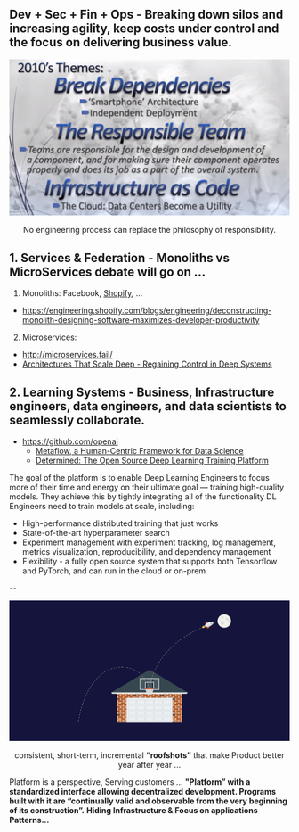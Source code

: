  ## Dev + Sec + Fin + Ops - Breaking down silos and increasing agility, keep costs under control and the focus on delivering business value.

![](../images/Six%20Decades%20of%20SoftwareEngineering.png)

<p align="center"> No engineering process can replace the philosophy of responsibility. </p> 

## 1. Services & Federation - Monoliths vs MicroServices debate will go on ...

1. Monoliths: Facebook, [Shopify](https://twitter.com/jmwind/status/1280968028637757443), ...
* https://engineering.shopify.com/blogs/engineering/deconstructing-monolith-designing-software-maximizes-developer-productivity
2. Microservices:
* http://microservices.fail/
* [Architectures That Scale Deep - Regaining Control in Deep Systems](https://www.infoq.com/presentations/properties-deep-systems/)

## 2. Learning Systems - Business, Infrastructure engineers, data engineers, and data scientists to seamlessly collaborate. 

* https://github.com/openai
  * [Metaflow, a Human-Centric Framework for Data Science](https://netflixtechblog.com/open-sourcing-metaflow-a-human-centric-framework-for-data-science-fa72e04a5d9)
  * [Determined: The Open Source Deep Learning Training Platform](https://determined.ai/developers/)

The goal of the platform is to enable Deep Learning Engineers to focus more of their time and energy on their ultimate goal — training high-quality models. They achieve this by tightly integrating all of the functionality DL Engineers need to train models at scale, including:
- High-performance distributed training that just works
- State-of-the-art hyperparameter search
- Experiment management with experiment tracking, log management, metrics visualization, reproducibility, and dependency management
- Flexibility - a fully open source system that supports both Tensorflow and PyTorch, and can run in the cloud or on-prem

--

![](../images/roofshots.png)
<p align="center">consistent, short-term, incremental <b>“roofshots”</b> that make Product better year after year ... </p> 

Platform is a perspective, Serving customers ... **"Platform” with a standardized interface allowing decentralized development. Programs built with it are “continually valid and observable from the very beginning of its construction”.**
**Hiding Infrastructure & Focus on applications Patterns...**



